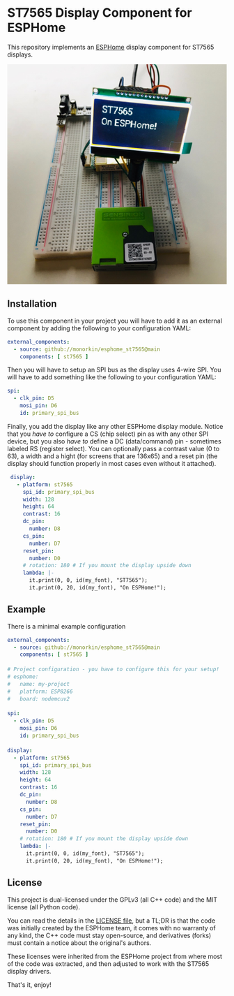 # ST7565 Display Component for ESPHome

This repository implements an [ESPHome](https://esphome.io/) display component
for ST7565 displays.

![Demo of the display being driven by an ESPHome configuration](./docs/display_demo.jpg)

## Installation

To use this component in your project you will have to add it as an external
component by adding the following to your configuration YAML:

```yaml
external_components:
  - source: github://monorkin/esphome_st7565@main
    components: [ st7565 ]
```

Then you will have to setup an SPI bus as the display uses 4-wire SPI.
You will have to add something like the following to your configuration YAML:

```yaml
spi:
  - clk_pin: D5
    mosi_pin: D6
    id: primary_spi_bus
```

Finally, you add the display like any other ESPHome display module.
Notice that you *have to* configure a CS (chip select) pin as with any other
SPI device, but you also *have to* define a DC (data/command) pin - sometimes
labeled RS (register select). You can optionally pass a contrast value (0 to 63),
a width and a hight (for screens that are 136x65) and a reset pin
(the display should function properly in most cases even without it attached).

```yaml
 display:
   - platform: st7565
     spi_id: primary_spi_bus
     width: 128
     height: 64
     contrast: 16
     dc_pin:
       number: D8
     cs_pin:
       number: D7
     reset_pin:
       number: D0
     # rotation: 180 # If you mount the display upside down
     lambda: |-
       it.print(0, 0, id(my_font), "ST7565");
       it.print(0, 20, id(my_font), "On ESPHome!");
```

## Example

There is a minimal example configuration

```yaml
external_components:
  - source: github://monorkin/esphome_st7565@main
    components: [ st7565 ]

# Project configuration - you have to configure this for your setup!
# esphome:
#   name: my-project
#   platform: ESP8266
#   board: nodemcuv2

spi:
  - clk_pin: D5
    mosi_pin: D6
    id: primary_spi_bus

display:
  - platform: st7565
    spi_id: primary_spi_bus
    width: 128
    height: 64
    contrast: 16
    dc_pin:
      number: D8
    cs_pin:
      number: D7
    reset_pin:
      number: D0
    # rotation: 180 # If you mount the display upside down
    lambda: |-
      it.print(0, 0, id(my_font), "ST7565");
      it.print(0, 20, id(my_font), "On ESPHome!");
```

## License

This project is dual-licensed under the GPLv3 (all C++ code) and the
MIT license (all Python code).

You can read the details in the [LICENSE file](./LICENSE), but a TL;DR is
that the code was initially created by the ESPHome team, it comes with no
warranty of any kind, the C++ code must stay open-source, and derivatives
(forks) must contain a notice about the original's authors.

These licenses were inherited from the ESPHome project from where most of the
code was extracted, and then adjusted to work with the ST7565 display drivers.

That's it, enjoy!
